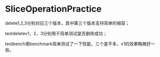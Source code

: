 # SliceOperationPractice
delete1,2,3分别对应三个版本，其中第三个版本支持简单的缩容；

testdeletev1，2，3分别用于简单测试是否删除成功；

testbench用benchmark简单测试了一下性能，三个差不多，v1的效果略微好一些。
